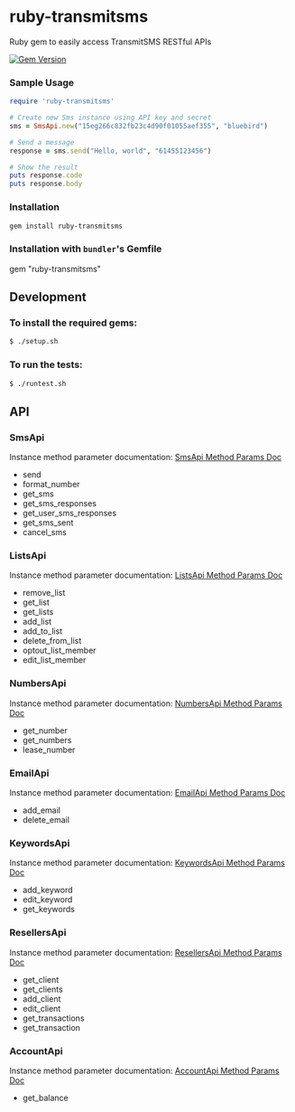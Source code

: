 ruby-transmitsms
================

Ruby gem to easily access TransmitSMS RESTful APIs

[![Gem Version](https://badge.fury.io/rb/ruby-transmitsms.svg)](http://badge.fury.io/rb/ruby-transmitsms)

### Sample Usage
```ruby
require 'ruby-transmitsms'

# Create new Sms instance using API key and secret
sms = SmsApi.new("15eg266c832fb23c4d90f01055aef355", "bluebird")

# Send a message
response = sms.send("Hello, world", "61455123456")

# Show the result
puts response.code
puts response.body
```

### Installation
```sh
gem install ruby-transmitsms
```

### Installation with `bundler`'s Gemfile
gem "ruby-transmitsms"

## Development

### To install the required gems:
```sh
$ ./setup.sh
```

### To run  the tests:
```sh
$ ./runtest.sh
```
## API

### SmsApi

Instance method parameter documentation: [SmsApi Method Params Doc](http://support.burstsms.com/hc/en-us/sections/200421838-SMS)

* send
* format_number
* get_sms
* get_sms_responses
* get_user_sms_responses
* get_sms_sent
* cancel_sms

### ListsApi

Instance method parameter documentation: [ListsApi Method Params Doc](http://support.burstsms.com/hc/en-us/sections/200423538-Lists)

* remove_list
* get_list
* get_lists
* add_list
* add_to_list
* delete_from_list
* optout_list_member
* edit_list_member

### NumbersApi

Instance method parameter documentation: [NumbersApi Method Params Doc](http://support.burstsms.com/hc/en-us/sections/200434387-Numbers)

* get_number
* get_numbers
* lease_number

### EmailApi

Instance method parameter documentation: [EmailApi Method Params Doc](http://support.burstsms.com/hc/en-us/sections/200434397-Email-SMS)

* add_email
* delete_email

### KeywordsApi

Instance method parameter documentation: [KeywordsApi Method Params Doc](http://support.burstsms.com/hc/en-us/sections/200434407-Keywords)

* add_keyword
* edit_keyword
* get_keywords

### ResellersApi

Instance method parameter documentation: [ResellersApi Method Params Doc](http://support.burstsms.com/hc/en-us/sections/200423648-Resellers)

* get_client
* get_clients
* add_client
* edit_client
* get_transactions
* get_transaction

### AccountApi

Instance method parameter documentation: [AccountApi Method Params Doc](http://support.burstsms.com/hc/en-us/sections/200204619-Account)

* get_balance
